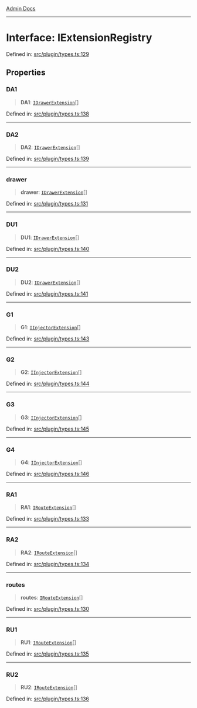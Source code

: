 [Admin Docs](/)

***

# Interface: IExtensionRegistry

Defined in: [src/plugin/types.ts:129](https://github.com/PalisadoesFoundation/talawa-admin/blob/main/src/plugin/types.ts#L129)

## Properties

### DA1

> **DA1**: [`IDrawerExtension`](plugin\types\README\interfaces\IDrawerExtension.md)[]

Defined in: [src/plugin/types.ts:138](https://github.com/PalisadoesFoundation/talawa-admin/blob/main/src/plugin/types.ts#L138)

***

### DA2

> **DA2**: [`IDrawerExtension`](plugin\types\README\interfaces\IDrawerExtension.md)[]

Defined in: [src/plugin/types.ts:139](https://github.com/PalisadoesFoundation/talawa-admin/blob/main/src/plugin/types.ts#L139)

***

### drawer

> **drawer**: [`IDrawerExtension`](plugin\types\README\interfaces\IDrawerExtension.md)[]

Defined in: [src/plugin/types.ts:131](https://github.com/PalisadoesFoundation/talawa-admin/blob/main/src/plugin/types.ts#L131)

***

### DU1

> **DU1**: [`IDrawerExtension`](plugin\types\README\interfaces\IDrawerExtension.md)[]

Defined in: [src/plugin/types.ts:140](https://github.com/PalisadoesFoundation/talawa-admin/blob/main/src/plugin/types.ts#L140)

***

### DU2

> **DU2**: [`IDrawerExtension`](plugin\types\README\interfaces\IDrawerExtension.md)[]

Defined in: [src/plugin/types.ts:141](https://github.com/PalisadoesFoundation/talawa-admin/blob/main/src/plugin/types.ts#L141)

***

### G1

> **G1**: [`IInjectorExtension`](plugin\types\README\interfaces\IInjectorExtension.md)[]

Defined in: [src/plugin/types.ts:143](https://github.com/PalisadoesFoundation/talawa-admin/blob/main/src/plugin/types.ts#L143)

***

### G2

> **G2**: [`IInjectorExtension`](plugin\types\README\interfaces\IInjectorExtension.md)[]

Defined in: [src/plugin/types.ts:144](https://github.com/PalisadoesFoundation/talawa-admin/blob/main/src/plugin/types.ts#L144)

***

### G3

> **G3**: [`IInjectorExtension`](plugin\types\README\interfaces\IInjectorExtension.md)[]

Defined in: [src/plugin/types.ts:145](https://github.com/PalisadoesFoundation/talawa-admin/blob/main/src/plugin/types.ts#L145)

***

### G4

> **G4**: [`IInjectorExtension`](plugin\types\README\interfaces\IInjectorExtension.md)[]

Defined in: [src/plugin/types.ts:146](https://github.com/PalisadoesFoundation/talawa-admin/blob/main/src/plugin/types.ts#L146)

***

### RA1

> **RA1**: [`IRouteExtension`](plugin\types\README\interfaces\IRouteExtension.md)[]

Defined in: [src/plugin/types.ts:133](https://github.com/PalisadoesFoundation/talawa-admin/blob/main/src/plugin/types.ts#L133)

***

### RA2

> **RA2**: [`IRouteExtension`](plugin\types\README\interfaces\IRouteExtension.md)[]

Defined in: [src/plugin/types.ts:134](https://github.com/PalisadoesFoundation/talawa-admin/blob/main/src/plugin/types.ts#L134)

***

### routes

> **routes**: [`IRouteExtension`](plugin\types\README\interfaces\IRouteExtension.md)[]

Defined in: [src/plugin/types.ts:130](https://github.com/PalisadoesFoundation/talawa-admin/blob/main/src/plugin/types.ts#L130)

***

### RU1

> **RU1**: [`IRouteExtension`](plugin\types\README\interfaces\IRouteExtension.md)[]

Defined in: [src/plugin/types.ts:135](https://github.com/PalisadoesFoundation/talawa-admin/blob/main/src/plugin/types.ts#L135)

***

### RU2

> **RU2**: [`IRouteExtension`](plugin\types\README\interfaces\IRouteExtension.md)[]

Defined in: [src/plugin/types.ts:136](https://github.com/PalisadoesFoundation/talawa-admin/blob/main/src/plugin/types.ts#L136)
